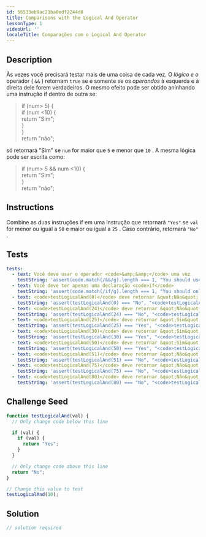 ```yaml
---
id: 56533eb9ac21ba0edf2244d8
title: Comparisons with the Logical And Operator
lessonType: 1
videoUrl: ''
localeTitle: Comparações com o Logical And Operator
---
```


## Description
<section id="description"> Às vezes você precisará testar mais de uma coisa de cada vez. O <dfn>lógico e o</dfn> operador ( <code>&amp;&amp;</code> ) retornam <code>true</code> se e somente se os <dfn>operandos</dfn> à esquerda e à direita dele forem verdadeiros. O mesmo efeito pode ser obtido aninhando uma instrução if dentro de outra se: <blockquote> if (num&gt; 5) { <br> if (num &lt;10) { <br> return &quot;Sim&quot;; <br> } <br> } <br> return &quot;não&quot;; </blockquote> só retornará &quot;Sim&quot; se <code>num</code> for maior que <code>5</code> e menor que <code>10</code> . A mesma lógica pode ser escrita como: <blockquote> if (num&gt; 5 &amp;&amp; num &lt;10) { <br> return &quot;Sim&quot;; <br> } <br> return &quot;não&quot;; </blockquote></section>

## Instructions
<section id="instructions"> Combine as duas instruções if em uma instrução que retornará <code>&quot;Yes&quot;</code> se <code>val</code> for menor ou igual a <code>50</code> e maior ou igual a <code>25</code> . Caso contrário, retornará <code>&quot;No&quot;</code> . </section>

## Tests
<section id='tests'>

```yml
tests:
  - text: Você deve usar o operador <code>&amp;&amp;</code> uma vez
    testString: 'assert(code.match(/&&/g).length === 1, "You should use the <code>&&</code> operator once");'
  - text: Você deve ter apenas uma declaração <code>if</code>
    testString: 'assert(code.match(/if/g).length === 1, "You should only have one <code>if</code> statement");'
  - text: <code>testLogicalAnd(0)</code> deve retornar &quot;Não&quot;
    testString: 'assert(testLogicalAnd(0) === "No", "<code>testLogicalAnd(0)</code> should return "No"");'
  - text: <code>testLogicalAnd(24)</code> deve retornar &quot;Não&quot;
    testString: 'assert(testLogicalAnd(24) === "No", "<code>testLogicalAnd(24)</code> should return "No"");'
  - text: <code>testLogicalAnd(25)</code> deve retornar &quot;Sim&quot;
    testString: 'assert(testLogicalAnd(25) === "Yes", "<code>testLogicalAnd(25)</code> should return "Yes"");'
  - text: <code>testLogicalAnd(30)</code> deve retornar &quot;Sim&quot;
    testString: 'assert(testLogicalAnd(30) === "Yes", "<code>testLogicalAnd(30)</code> should return "Yes"");'
  - text: <code>testLogicalAnd(50)</code> deve retornar &quot;Sim&quot;
    testString: 'assert(testLogicalAnd(50) === "Yes", "<code>testLogicalAnd(50)</code> should return "Yes"");'
  - text: <code>testLogicalAnd(51)</code> deve retornar &quot;Não&quot;
    testString: 'assert(testLogicalAnd(51) === "No", "<code>testLogicalAnd(51)</code> should return "No"");'
  - text: <code>testLogicalAnd(75)</code> deve retornar &quot;Não&quot;
    testString: 'assert(testLogicalAnd(75) === "No", "<code>testLogicalAnd(75)</code> should return "No"");'
  - text: <code>testLogicalAnd(80)</code> deve retornar &quot;Não&quot;
    testString: 'assert(testLogicalAnd(80) === "No", "<code>testLogicalAnd(80)</code> should return "No"");'

```

</section>

## Challenge Seed
<section id='challengeSeed'>

<div id='js-seed'>

```js
function testLogicalAnd(val) {
  // Only change code below this line

  if (val) {
    if (val) {
      return "Yes";
    }
  }

  // Only change code above this line
  return "No";
}

// Change this value to test
testLogicalAnd(10);

```

</div>



</section>

## Solution
<section id='solution'>

```js
// solution required
```
</section>
